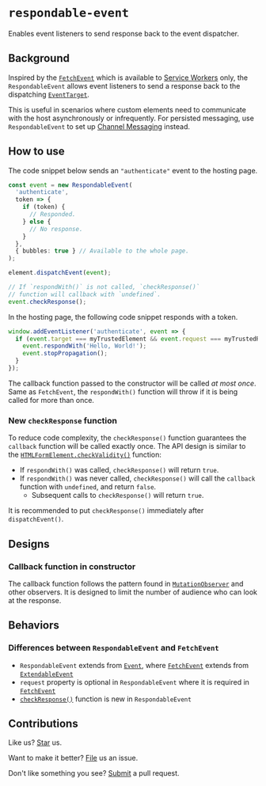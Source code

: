 # `respondable-event`

Enables event listeners to send response back to the event dispatcher.

## Background

Inspired by the [`FetchEvent`](https://developer.mozilla.org/en-US/docs/Web/API/FetchEvent) which is available to [Service Workers](https://developer.mozilla.org/en-US/docs/Web/API/Service_Worker_API) only, the `RespondableEvent` allows event listeners to send a response back to the dispatching [`EventTarget`](https://developer.mozilla.org/en-US/docs/Web/API/EventTarget).

This is useful in scenarios where custom elements need to communicate with the host asynchronously or infrequently. For persisted messaging, use `RespondableEvent` to set up [Channel Messaging](https://developer.mozilla.org/en-US/docs/Web/API/Channel_Messaging_API/Using_channel_messaging) instead.

## How to use

The code snippet below sends an `"authenticate"` event to the hosting page.

```ts
const event = new RespondableEvent(
  'authenticate',
  token => {
    if (token) {
      // Responded.
    } else {
      // No response.
    }
  },
  { bubbles: true } // Available to the whole page.
);

element.dispatchEvent(event);

// If `respondWith()` is not called, `checkResponse()`
// function will callback with `undefined`.
event.checkResponse();
```

In the hosting page, the following code snippet responds with a token.

```ts
window.addEventListener('authenticate', event => {
  if (event.target === myTrustedElement && event.request === myTrustedRequest) {
    event.respondWith('Hello, World!');
    event.stopPropagation();
  }
});
```

The callback function passed to the constructor will be called *at most once*. Same as `FetchEvent`, the `respondWith()` function will throw if it is being called for more than once.

### New `checkResponse` function

To reduce code complexity, the `checkResponse()` function guarantees the `callback` function will be called exactly once. The API design is similar to the [`HTMLFormElement.checkValidity()`](https://developer.mozilla.org/en-US/docs/Web/API/HTMLFormElement/checkValidity) function:

- If `respondWith()` was called, `checkResponse()` will return `true`.
- If `respondWith()` was never called, `checkResponse()` will call the `callback` function with `undefined`, and return `false`.
   - Subsequent calls to `checkResponse()` will return `true`.

It is recommended to put `checkResponse()` immediately after `dispatchEvent()`.

## Designs

### Callback function in constructor

The callback function follows the pattern found in [`MutationObserver`](https://developer.mozilla.org/en-US/docs/Web/API/MutationObserver/MutationObserver) and other observers. It is designed to limit the number of audience who can look at the response.

## Behaviors

### Differences between `RespondableEvent` and `FetchEvent`

- `RespondableEvent` extends from [`Event`](https://developer.mozilla.org/en-US/docs/Web/API/Event), where [`FetchEvent`](https://developer.mozilla.org/en-US/docs/Web/API/FetchEvent) extends from [`ExtendableEvent`](https://developer.mozilla.org/en-US/docs/Web/API/ExtendableEvent)
- `request` property is optional in `RespondableEvent` where it is required in [`FetchEvent`](https://developer.mozilla.org/en-US/docs/Web/API/FetchEvent/request)
- [`checkResponse()`](#new-checkresponse-function) function is new in `RespondableEvent`

## Contributions

Like us? [Star](https://github.com/compulim/respondable-event/stargazers) us.

Want to make it better? [File](https://github.com/compulim/respondable-event/issues) us an issue.

Don't like something you see? [Submit](https://github.com/compulim/respondable-event/pulls) a pull request.
